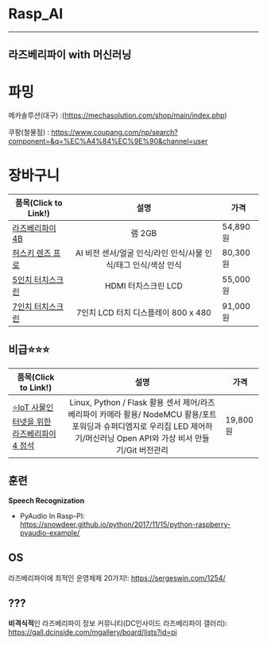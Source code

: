 # Rasp_AI

---
라즈베리파이 with 머신러닝
---

# 파밍

메카솔루션(대구) :(https://mechasolution.com/shop/main/index.php)

쿠팡(철물점) : https://www.coupang.com/np/search?component=&q=%EC%A4%84%EC%9E%90&channel=user

# 장바구니

<!--
|제목|내용|설명|
|---|---|---|
|테스트1|*강조1*|테스트3|
|테스트1|**강조2**|테스트3|
|테스트1|<span style="color:red">강조3</span>|테스트3|
-->



|품목(Click to Link!)|설명|가격|
|---|:---:|---|
|[라즈베리파이4B](https://mechasolution.com/shop/goods/goods_view.php?goodsno=584379&category=145009)|램 2GB|54,890원|
|[허스키 렌즈 프로](http://mechasolution.com/shop/goods/goods_view.php?goodsno=588672&category=145009)|AI 비전 센서/얼굴 인식/라인 인식/사물 인식/태그 인식/색상 인식|80,300원|
|[5인치 터치스크린](http://mechasolution.com/shop/goods/goods_view.php?goodsno=541410&rid=f59e6c3e-be40-4f89-bd56-511ccfae63be)|HDMI 터치스크린 LCD|55,000원|
|[7인치 터치스크린](https://mechasolution.com/shop/goods/goods_view.php?goodsno=586901&category=145009)|7인치 LCD 터치 디스플레이 800 x 480|91,000원|


## 비급⭐⭐⭐
|품목(Click to Link!)|설명|가격|
|---|:---:|---|
[⭐IoT 사물인터넷을 위한 라즈베리파이 4 정석](http://www.kyobobook.co.kr/product/detailViewKor.laf?ejkGb=KOR&mallGb=KOR&barcode=9791185553573&orderClick=LAG&Kc=)|Linux, Python / Flask 활용 센서 제어/라즈베리파이 카메라 활용/ NodeMCU 활용/포트포워딩과 슈퍼디엠지로 우리집 LED 제어하기/머신러닝 Open API와 가상 비서 만들기/Git 버전관리|19,800원|


## 훈련 


**Speech Recognization**
- PyAudio In Rasp-PI: https://snowdeer.github.io/python/2017/11/15/python-raspberry-pyaudio-example/



## OS

라즈베리파이에 최적인 운영체제 20가지!: https://sergeswin.com/1254/


## ???

**비격식적**인 라즈베리파이 정보 커뮤니티(DC인사이드 라즈베리파이 갤러리): https://gall.dcinside.com/mgallery/board/lists?id=pi
